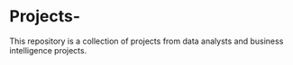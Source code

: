 # Projects-
This repository is a collection of projects from data analysts and business intelligence projects.
